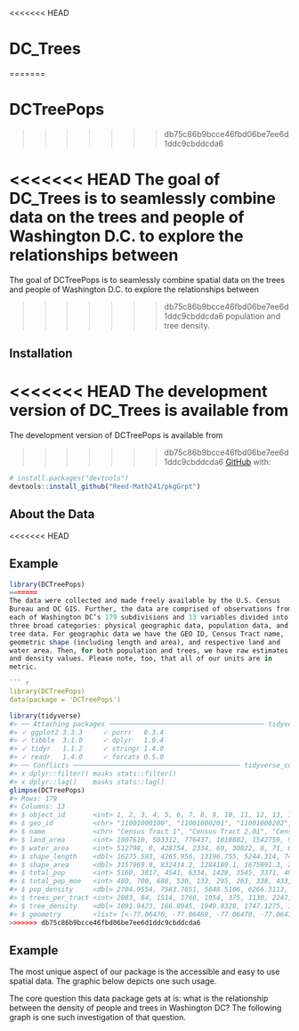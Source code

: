 
<!-- README.md is generated from README.Rmd. Please edit that file -->

<!-- You'll still need to render `README.Rmd` regularly, to keep `README.md` up-to-date. `devtools::build_readme()` is handy for this.  -->

<<<<<<< HEAD
# DC\_Trees
=======
# DCTreePops
>>>>>>> db75c86b9bcce46fbd06be7ee6d1ddc9cbddcda6

<!-- badges: start -->

<!-- badges: end -->

<<<<<<< HEAD
The goal of DC\_Trees is to seamlessly combine data on the trees and
people of Washington D.C. to explore the relationships between
=======
The goal of DCTreePops is to seamlessly combine spatial data on the
trees and people of Washington D.C. to explore the relationships between
>>>>>>> db75c86b9bcce46fbd06be7ee6d1ddc9cbddcda6
population and tree density.

## Installation

<<<<<<< HEAD
The development version of DC\_Trees is available from
=======
The development version of DCTreePops is available from
>>>>>>> db75c86b9bcce46fbd06be7ee6d1ddc9cbddcda6
[GitHub](https://github.com/) with:

``` r
# install.packages("devtools")
devtools::install_github("Reed-Math241/pkgGrpt")
```

## About the Data

<<<<<<< HEAD
## Example

``` r
library(DCTreePops)
=======
The data were collected and made freely available by the U.S. Census
Bureau and DC GIS. Further, the data are comprised of observations from
each of Washington DC’s 179 subdivisions and 13 variables divided into
three broad categories: physical geographic data, population data, and
tree data. For geographic data we have the GEO ID, Census Tract name,
geometric shape (including length and area), and respective land and
water area. Then, for both population and trees, we have raw estimates
and density values. Please note, too, that all of our units are in
metric.

``` r
library(DCTreePops)
data(package = 'DCTreePops')
```

``` r
library(tidyverse)
#> ── Attaching packages ─────────────────────────────────────── tidyverse 1.3.0 ──
#> ✓ ggplot2 3.3.3     ✓ purrr   0.3.4
#> ✓ tibble  3.1.0     ✓ dplyr   1.0.4
#> ✓ tidyr   1.1.2     ✓ stringr 1.4.0
#> ✓ readr   1.4.0     ✓ forcats 0.5.0
#> ── Conflicts ────────────────────────────────────────── tidyverse_conflicts() ──
#> x dplyr::filter() masks stats::filter()
#> x dplyr::lag()    masks stats::lag()
glimpse(DCTreePops)
#> Rows: 179
#> Columns: 13
#> $ object_id       <int> 1, 2, 3, 4, 5, 6, 7, 8, 9, 10, 11, 12, 13, 14, 15, 16,…
#> $ geo_id          <chr> "11001000100", "11001000201", "11001000202", "11001000…
#> $ name            <chr> "Census Tract 1", "Census Tract 2.01", "Census Tract 2…
#> $ land_area       <int> 1907610, 503312, 776437, 1010802, 1542759, 940586, 581…
#> $ water_area      <int> 512798, 0, 428754, 2334, 69, 30822, 0, 71, 0, 0, 16821…
#> $ shape_length    <dbl> 16275.593, 4265.956, 13196.755, 5244.314, 7468.468, 87…
#> $ shape_area      <dbl> 3157969.9, 832414.2, 1284189.1, 1675991.3, 2552695.0, …
#> $ total_pop       <int> 5160, 3817, 4541, 6334, 1428, 3545, 3371, 4969, 5873, …
#> $ total_pop_moe   <int> 480, 700, 688, 530, 133, 295, 263, 338, 433, 380, 511,…
#> $ pop_density     <dbl> 2704.9554, 7583.7651, 5848.5106, 6266.3113, 925.6144, …
#> $ trees_per_tract <int> 2083, 84, 1514, 1766, 1954, 375, 1130, 2247, 817, 419,…
#> $ tree_density    <dbl> 1091.9423, 166.8945, 1949.9328, 1747.1275, 1266.5620, …
#> $ geometry        <list> [<-77.06470, -77.06469, -77.06470, -77.06471, -77.064…
>>>>>>> db75c86b9bcce46fbd06be7ee6d1ddc9cbddcda6
```

## Example

The most unique aspect of our package is the accessible and easy to use
spatial data. The graphic below depicts one such usage.

The core question this data package gets at is: what is the relationship
between the density of people and trees in Washington DC? The following
graph is one such investigation of that question.
